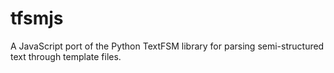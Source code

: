 # tfsmjs
A JavaScript port of the Python TextFSM library for parsing semi-structured text through template files.
